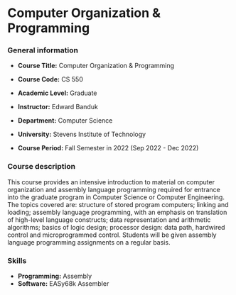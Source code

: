 # Computer Organization & Programming
 
### General information

- **Course Title:** Computer Organization & Programming

- **Course Code:** CS 550

- **Academic Level:** Graduate

- **Instructor:** Edward Banduk

- **Department:** Computer Science

- **University:** Stevens Institute of Technology

- **Course Period:** Fall Semester in 2022 (Sep 2022 - Dec 2022)

### Course description

This course provides an intensive introduction to material on computer organization and assembly language programming required for entrance into the graduate program in Computer Science or Computer Engineering. The topics covered are: structure of stored program computers; linking and loading; assembly language programming, with an emphasis on translation of high-level language constructs; data representation and arithmetic algorithms; basics of logic design; processor design: data path, hardwired control and microprogrammed control. Students will be given assembly language programming assignments on a regular basis.

### Skills

- **Programming:** Assembly
- **Software:** EASy68k Assembler
